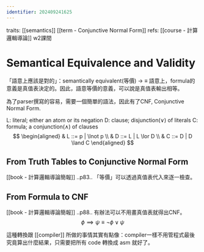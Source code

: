 ```yaml
---
identifier: 202409241625
---
```

traits: [[semantics]] [[term - Conjunctive Normal Form]]
refs: [[course - 計算邏輯導論]] w2課間
# Semantical Equivalence and Validity
「語意上應該是對的」：semantically equivalent(等價) -> $\equiv$
語意上，formula的意義是真值表決定的。因此，語意等價的意義，可以說是真值表輸出相等。

為了parser撰寫的容易，需要一個簡單的語法，因此有了CNF, Conjunctive Normal Form.

L: literal; either an atom or its negation
D: clause; disjunction($\lor$) of literals
C: formula; a conjunction($\land$) of clauses
$$
\begin{aligned}
 & L ::= p | \lnot p \\
 & D ::= L | L \lor D \\
 & C ::= D | D \land C
\end{aligned}
$$

## From Truth Tables to Conjunctive Normal Form
[[book - 計算邏輯導論簡報]] ..p83..
「等價」可以透過真值表代入來逐一檢查。

## From Formula to CNF
[[book - 計算邏輯導論簡報]] ..p88..
有辦法可以不用畫真值表就得出CNF。
$$
\phi \implies \psi \equiv \lnot \phi \lor \psi
$$

這種轉換跟 [[compiler]] 所做的事情其實有點像：compiler一樣不用管程式最後究竟算出什麼結果，只需要把所有 code 轉換成 asm 就好了。